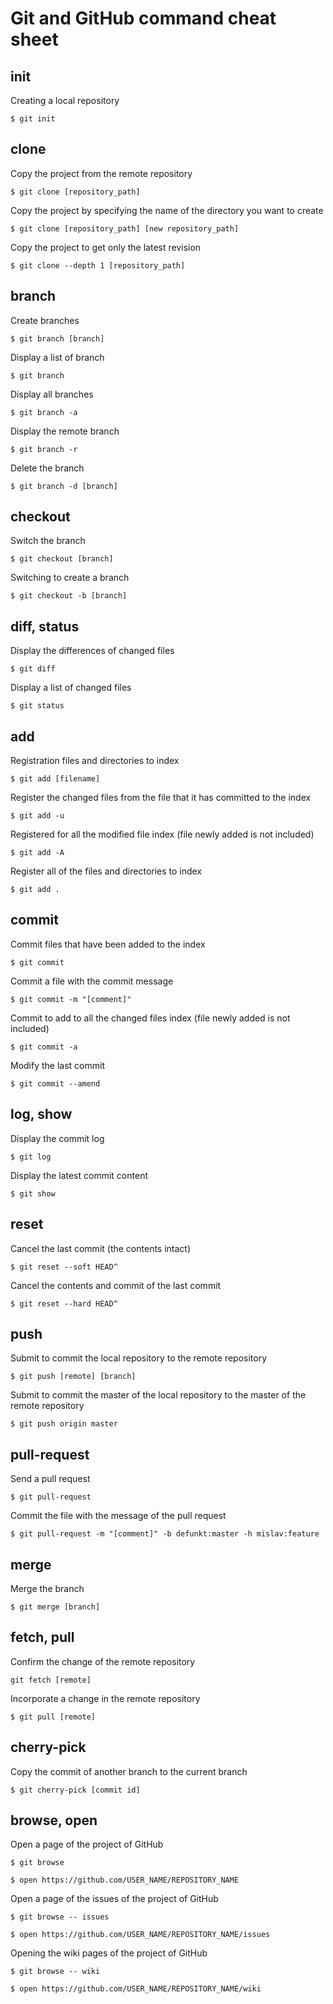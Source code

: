 # Git and GitHub command cheat sheet

## init

Creating a local repository

```
$ git init
```

## clone

Copy the project from the remote repository

```
$ git clone [repository_path]
```

Copy the project by specifying the name of the directory you want to create

```
$ git clone [repository_path] [new repository_path]
```

Copy the project to get only the latest revision

```
$ git clone --depth 1 [repository_path]
```

## branch

Create branches

```
$ git branch [branch]
```

Display a list of branch

```
$ git branch
```

Display all branches

```
$ git branch -a
```

Display the remote branch

```
$ git branch -r
```

Delete the branch

```
$ git branch -d [branch]
```

## checkout

Switch the branch

```
$ git checkout [branch]
```

Switching to create a branch

```
$ git checkout -b [branch]
```

## diff, status

Display the differences of changed files

```
$ git diff
```

Display a list of changed files

```
$ git status
```

## add

Registration files and directories to index

```
$ git add [filename]
```

Register the changed files from the file that it has committed to the index

```
$ git add -u
```

Registered for all the modified file index  (file newly added is not included)

```
$ git add -A
```

Register all of the files and directories to index

```
$ git add .
```

## commit

Commit files that have been added to the index

```
$ git commit
```

Commit a file with the commit message

```
$ git commit -m "[comment]"
```

Commit to add to all the changed files index  (file newly added is not included)

```
$ git commit -a
```

Modify the last commit

```
$ git commit --amend
```

## log, show

Display the commit log

```
$ git log
```

Display the latest commit content

```
$ git show
```

## reset

Cancel the last commit  (the contents intact)

```
$ git reset --soft HEAD^
```

Cancel the contents and commit of the last commit

```
$ git reset --hard HEAD^
```

## push

Submit to commit the local repository to the remote repository

```
$ git push [remote] [branch]
```

Submit to commit the master of the local repository to the master of the remote repository

```
$ git push origin master
```

## pull-request

Send a pull request

```
$ git pull-request
```

Commit the file with the message of the pull request

```
$ git pull-request -m "[comment]" -b defunkt:master -h mislav:feature
```

## merge

Merge the branch

```
$ git merge [branch]
```

## fetch, pull

Confirm the change of the remote repository

```
git fetch [remote]
```

Incorporate a change in the remote repository

```
$ git pull [remote]
```

## cherry-pick

Copy the commit of another branch to the current branch

```
$ git cherry-pick [commit id]
```

## browse, open

Open a page of the project of GitHub

```
$ git browse
```
```
$ open https://github.com/USER_NAME/REPOSITORY_NAME
```

Open a page of the issues of the project of GitHub

```
$ git browse -- issues
```
```
$ open https://github.com/USER_NAME/REPOSITORY_NAME/issues
```

Opening the wiki pages of the project of GitHub

```
$ git browse -- wiki
```
```
$ open https://github.com/USER_NAME/REPOSITORY_NAME/wiki
```












